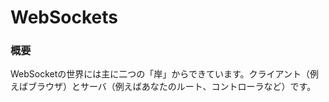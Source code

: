# WebSockets

### 概要

WebSocketの世界には主に二つの「岸」からできています。クライアント（例えばブラウザ）とサーバ（例えばあなたのルート、コントローラなど）です。

<docmeta name="uniqueID" value="websockets293545">
<docmeta name="displayName" value="WebSockets">

